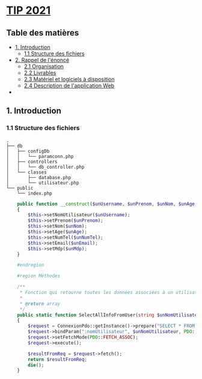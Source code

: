 # <u>TIP 2021</u>

## Table des matières

- [1. Introduction](#1-introduction)
  - [1.1 Structure des fichiers](#1.1-structureFichiers)
- [2. Rappel de l'énoncé](#2-rappelDeLenonce)
  - [2.1 Organisation](#2.1-organisation)
  - [2.2 Livrables](#2.2-livrables)
  - [2.3 Matériel et logiciels à disposition](#2.3-materielEtLogiciels)
  - [2.4 Description de l'application Web](#2.4-descriptionWebApp)
-

## 1. Introduction

### 1.1 Structure des fichiers

```
.
├── db
│   ├── configDb
│   │   └── paramconn.php
│   ├── controllers
│   │   └── db_controller.php
│   └── classes
│       ├── database.php
│       └── utilisateur.php
└── public
    └── index.php

```

```php
    public function __construct($unUsername, $unPrenom, $unNom, $unAge, $unNumTel, $unEmail, $unMdp)
    {
        $this->setNomUtilisateur($unUsername);
        $this->setPrenom($unPrenom);
        $this->setNom($unNom);
        $this->setAge($unAge);
        $this->setNumTel($unNumTel);
        $this->setEmail($unEmail);
        $this->setMdp($unMdp);
    }

    #endregion

    #region Méthodes

    /**
     * Fonction qui retourne toutes les données associées à un utilisateur
     *
     * @return array
     */
    public static function SelectAllInfoFromUser(string $unNomUtilisateur): array
    {
        $request = ConnexionPdo::getInstance()->prepare("SELECT * FROM utilisateur WHERE nomUtilisateur = :nomUtilisateur");
        $request->bindParam(":nomUtilisateur", $unNomUtilisateur, PDO::PARAM_STR, 45);
        $request->setFetchMode(PDO::FETCH_ASSOC);
        $request->execute();

        $resultFromReq = $request->fetch();
        return $resultFromReq;
        die();
    }
```
